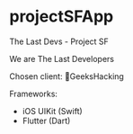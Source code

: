# projectSFApp
The Last Devs - Project SF

We are The Last Developers

Chosen client: GeeksHacking

Frameworks:
- iOS UIKit (Swift)
- Flutter (Dart)
